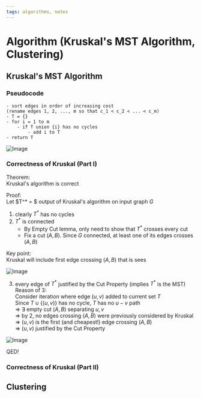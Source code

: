 ```yaml
---
tags: algorithms, notes
---
```

Algorithm (Kruskal's MST Algorithm, Clustering)
===
## Kruskal's MST Algorithm
### Pseudocode
```
- sort edges in order of increasing cost
(rename edges 1, 2, ..., m so that c_1 < c_2 < ... < c_m)
- T = {}
- for i = 1 to m
    - if T union {i} has no cycles
        - add i to T
- return T
```

![Image](https://i.imgur.com/W5c7TmA.png)

### Correctness of Kruskal (Part I)
Theorem:  
Kruskal's algorithm is correct

Proof:  
Let $T^* = $ output of Kruskal's algorithm on input graph $G$  
1. clearly $T^*$ has no cycles
2. $T^*$ is connected  
    - By Empty Cut lemma, only need to show that $T^*$ crosses every cut  
    - Fix a cut $(A, B)$. Since $G$ connected, at least one of its edges crosses $(A, B)$

Key point:  
Kruskal will include first edge crossing $(A, B)$ that is sees

![Image](https://i.imgur.com/HKs98Y2.png)

3. every edge of $T^*$ justified by the Cut Property (implies $T^*$ is the MST)  
    Reason of 3:  
    Consider iteration where edge $(u, v)$ added to current set $T$  
    Since $T \cup \{(u, v)\}$ has no cycle, $T$ has no $u-v$ path  
    => $\exists$ empty cut $(A, B)$ separating $u, v$  
    => by 2, no edges crossing $(A, B)$ were previously considered by Kruskal  
    => $(u, v)$ is the first (and cheapest!) edge crossing $(A, B)$  
    => $(u, v)$ justified by the Cut Property

![Image](https://i.imgur.com/efueAW5.png)

QED!

### Correctness of Kruskal (Part II)


## Clustering
